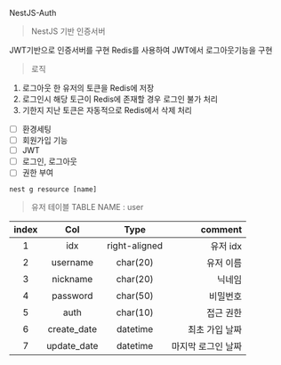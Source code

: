 NestJS-Auth

> NestJS 기반 인증서버

JWT기반으로 인증서버를 구현
Redis를 사용하여 JWT에서 로그아웃기능을 구현

>로직
1. 로그아웃 한 유저의 토큰을 Redis에 저장
2. 로그인시 해당 토근이 Redis에 존재할 경우 로그인 불가 처리
3. 기한지 지난 토큰은 자동적으로 Redis에서 삭제 처리

- [ ] 환경세팅
- [ ] 회원가입 기능
- [ ] JWT
- [ ] 로그인, 로그아웃
- [ ] 권한 부여

```
nest g resource [name]
```


> 유저 테이블
TABLE NAME : user

| index  | Col         | Type           | comment  |
|:-------------:|:-------------:|:-------------:| -----:|
| 1 | idx           | right-aligned | 유저 idx |
| 2 | username      | char(20)      | 유저 이름 |
| 3 | nickname      | char(20)      | 닉네임 |
| 4 | password      | char(50)      | 비밀번호 |
| 5 | auth      | char(10)      | 접근 권한 |
| 6 | create_date      | datetime      | 최초 가입 날짜 |
| 7 | update_date      | datetime      | 마지막 로그인 날짜 |
